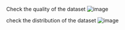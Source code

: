 
Check the quality of the dataset 
![image](https://github.com/user-attachments/assets/da1aa53d-a37e-417d-8a15-b818105e79d3)

check the distribution of the dataset 
![image](https://github.com/user-attachments/assets/3841b0f3-f152-471d-a488-f28fd245db39)
